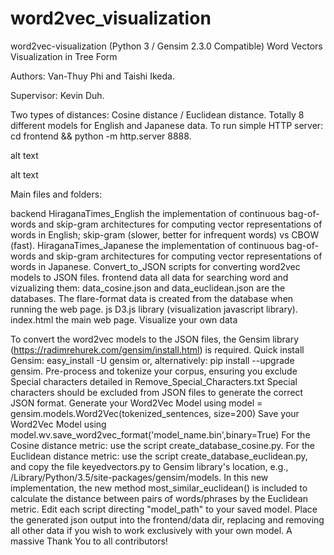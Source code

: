 # word2vec_visualization

word2vec-visualization (Python 3 / Gensim 2.3.0 Compatible)
Word Vectors Visualization in Tree Form

Authors: Van-Thuy Phi and Taishi Ikeda.

Supervisor: Kevin Duh.

Two types of distances: Cosine distance / Euclidean distance.
Totally 8 different models for English and Japanese data.
To run simple HTTP server: cd frontend && python -m http.server 8888.

alt text





alt text


Main files and folders:

backend
HiraganaTimes_English
the implementation of continuous bag-of-words and skip-gram architectures for computing vector representations of words in English; skip-gram (slower, better for infrequent words) vs CBOW (fast).
HiraganaTimes_Japanese
the implementation of continuous bag-of-words and skip-gram architectures for computing vector representations of words in Japanese.
Convert_to_JSON
scripts for converting word2vec models to JSON files.
frontend
data
all data for searching word and vizualizing them: data_cosine.json and data_euclidean.json are the databases. The flare-format data is created from the database when running the web page.
js
D3.js library (visualization javascript library).
index.html
the main web page.
Visualize your own data

To convert the word2vec models to the JSON files, the Gensim library (https://radimrehurek.com/gensim/install.html) is required. Quick install Gensim: easy_install -U gensim or, alternatively: pip install --upgrade gensim.
Pre-process and tokenize your corpus, ensuring you exclude Special characters detailed in Remove_Special_Characters.txt
Special characters should be excluded from JSON files to generate the correct JSON format.
Generate your Word2Vec Model using model = gensim.models.Word2Vec(tokenized_sentences, size=200)
Save your Word2Vec Model using model.wv.save_word2vec_format('model_name.bin',binary=True)
For the Cosine distance metric: use the script create_database_cosine.py.
For the Euclidean distance metric: use the script create_database_euclidean.py, and copy the file keyedvectors.py to Gensim library's location, e.g., /Library/Python/3.5/site-packages/gensim/models. In this new implementation, the new method most_similar_euclidean() is included to calculate the distance between pairs of words/phrases by the Euclidean metric.
Edit each script directing "model_path" to your saved model.
Place the generated json output into the frontend/data dir, replacing and removing all other data if you wish to work exclusively with your own model.
A massive Thank You to all contributors!

